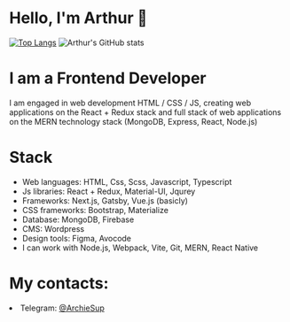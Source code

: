 # Hello, I'm Arthur 👋

[![Top Langs](https://github-readme-stats.vercel.app/api/top-langs/?username=arthur-agadzhanyan&theme=dark&langs_count=8)](https://github.com/anuraghazra/github-readme-stats)
![Arthur's GitHub stats](https://github-readme-stats.vercel.app/api?username=arthur-agadzhanyan&theme=dark&show_icons=true)
# I am a Frontend Developer
I am engaged in web development HTML / CSS / JS, creating web applications on the React + Redux stack and full stack of web applications on the MERN technology stack (MongoDB, Express, React, Node.js)

# Stack
<ul>
  <li> Web languages: HTML, Css, Scss, Javascript, Typescript</li>
  <li> Js libraries: React + Redux, Material-UI, Jqurey</li>
  <li> Frameworks: Next.js, Gatsby, Vue.js (basicly)</li>
  <li> CSS frameworks: Bootstrap, Materialize</li>
  <li> Database: MongoDB, Firebase</li>
  <li> CMS: Wordpress</li>
  <li> Design tools: Figma, Avocode</li>
  <li> I can work with Node.js, Webpack, Vite, Git, MERN, React Native</li>
</ul>

# My contacts:
<li>Telegram: <a href='https://t.me/ArchieSup'>@ArchieSup</a></li>
